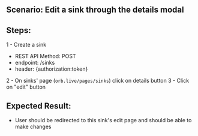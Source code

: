 ## Scenario: Edit a sink through the details modal 
## Steps:
1 - Create a sink

- REST API Method: POST
- endpoint: /sinks
- header: {authorization:token}

2 - On sinks' page (`orb.live/pages/sinks`) click on details button
3 - Click on "edit" button

## Expected Result:
- User should be redirected to this sink's edit page and should be able to make changes